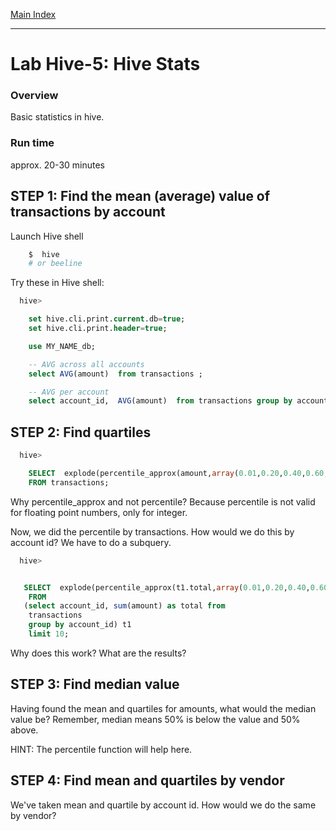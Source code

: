 <link rel='stylesheet' href='../assets/css/main.css'/>

[Main Index](../../README.md)

-----

# Lab Hive-5: Hive Stats

### Overview
Basic statistics in hive.

### Run time
approx. 20-30 minutes


## STEP 1:  Find the mean (average) value of transactions by account

Launch Hive shell
```bash
    $  hive
    # or beeline
```

Try these in Hive shell:
```sql
  hive>

    set hive.cli.print.current.db=true;
    set hive.cli.print.header=true;

    use MY_NAME_db;

    -- AVG across all accounts
    select AVG(amount)  from transactions ;

    -- AVG per account
    select account_id,  AVG(amount)  from transactions group by account_id limit 10;
```

## STEP 2:  Find quartiles

```sql
  hive>

    SELECT  explode(percentile_approx(amount,array(0.01,0.20,0.40,0.60,0.80)))
    FROM transactions;
```

Why percentile_approx and not percentile?  Because percentile is not
valid for floating point numbers, only for integer.

Now, we did the percentile by transactions.  How would we do this by
account id?  We have to do a subquery.

```sql
  hive>


   SELECT  explode(percentile_approx(t1.total,array(0.01,0.20,0.40,0.60,0.80)))
    FROM
   (select account_id, sum(amount) as total from
    transactions
    group by account_id) t1
    limit 10;

```

Why does this work?  What are the results?


## STEP 3: Find median value
Having found the mean and quartiles for amounts, what would
the median value be?  Remember, median means 50% is below the
value and 50% above.

HINT: The percentile function will help here.

## STEP 4:  Find mean and quartiles by vendor
We've taken mean and quartile by account id.  How would we do the same by vendor?
